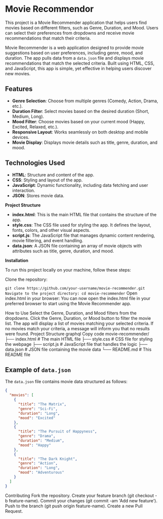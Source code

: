 # Movie Recommendor 

This project is a Movie Recommender application that helps users find movies based on different filters, such as Genre, Duration, and Mood. Users can select their preferences from dropdowns and receive movie recommendations that match their criteria.

Movie Recommender is a web application designed to provide movie suggestions based on user preferences, including genre, mood, and duration. The app pulls data from a `data.json` file and displays movie recommendations that match the selected criteria. Built using HTML, CSS, and JavaScript, this app is simple, yet effective in helping users discover new movies.

## Features

- **Genre Selection**: Choose from multiple genres (Comedy, Action, Drama, etc.).
- **Duration Filter**: Select movies based on the desired duration (Short, Medium, Long).
- **Mood Filter**: Choose movies based on your current mood (Happy, Excited, Relaxed, etc.).
- **Responsive Layout**: Works seamlessly on both desktop and mobile devices.
- **Movie Display**: Displays movie details such as title, genre, duration, and mood.

## Technologies Used

- **HTML**: Structure and content of the app.
- **CSS**: Styling and layout of the app.
- **JavaScript**: Dynamic functionality, including data fetching and user interaction.
- **JSON**: Stores movie data.

**Project Structure**
- **index.html**: This is the main HTML file that contains the structure of the app.
- **style.css**: The CSS file used for styling the app. It defines the layout, fonts, colors, and other visual aspects.
- **script.js**: The JavaScript file that manages dynamic content rendering, movie filtering, and event handling.
- **data.json**: A JSON file containing an array of movie objects with attributes such as title, genre, duration, and mood.


**Installation**

To run this project locally on your machine, follow these steps:

Clone the repository:


`git clone https://github.com/your-username/movie-recommender.git
Navigate to the project directory:
cd movie-recommender`
Open index.html in your browser: You can now open the index.html file in your preferred browser to start using the Movie Recommender app.

How to Use
Select the Genre, Duration, and Mood filters from the dropdowns.
Click the Genre, Duration, or Mood button to filter the movie list.
The app will display a list of movies matching your selected criteria.
If no movies match your criteria, a message will inform you that no results were found.
Project Structure
graphql
Copy code
movie-recommender/
├── index.html           # The main HTML file
├── style.css            # CSS file for styling the webpage
├── script.js            # JavaScript file that handles the logic
├── data.json            # JSON file containing the movie data
└── README.md            # This README file
## Example of `data.json`

The `data.json` file contains movie data structured as follows:

```json
{
  "movies": [
    {
      "title": "The Matrix",
      "genre": "Sci-Fi",
      "duration": "Long",
      "mood": "Excited"
    },
    {
      "title": "The Pursuit of Happyness",
      "genre": "Drama",
      "duration": "Medium",
      "mood": "Happy"
    },
    {
      "title": "The Dark Knight",
      "genre": "Action",
      "duration": "Long",
      "mood": "Adventurous"
    }
  ]
}
```
Contributing
Fork the repository.
Create your feature branch (git checkout -b feature-name).
Commit your changes (git commit -am 'Add new feature').
Push to the branch (git push origin feature-name).
Create a new Pull Request.
